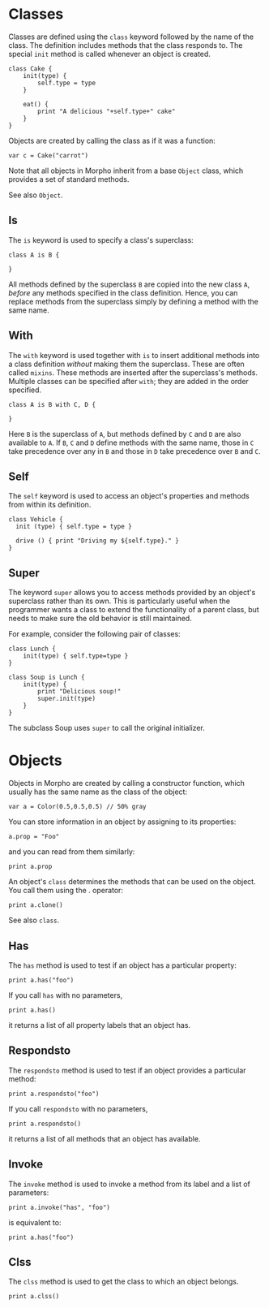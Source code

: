 [comment]: # (Morpho classes help file)
[version]: # (0.5)

[toplevel]: #

# Classes
[tagclass]: # (class)
[tagmethod]: # (method)

Classes are defined using the `class` keyword followed by the name of the class.
The definition includes methods that the class responds to. The special `init` method
is called whenever an object is created.

    class Cake {
        init(type) {
            self.type = type
        }

        eat() {
            print "A delicious "+self.type+" cake"
        }
    }

Objects are created by calling the class as if it was a function:

    var c = Cake("carrot")

Note that all objects in Morpho inherit from a base `Object` class, which provides a set of standard methods.

See also `Object`.

[showsubtopics]: # (subtopics)

## Is
[tagis]: # (is)

The `is` keyword is used to specify a class's superclass:

    class A is B {

    }

All methods defined by the superclass `B` are copied into the new class `A`, *before* any methods specified in the class definition. Hence, you can replace methods from the superclass simply by defining a method with the same name.

## With
[tagwith]: # (with)
[tagmixin]: # (mixin)

The `with` keyword is used together with `is` to insert additional methods into a class definition *without* making them the superclass. These are often called `mixins`. These methods are inserted after the superclass's methods. Multiple classes can be specified after `with`; they are added in the order specified.

    class A is B with C, D {

    }

Here `B` is the superclass of `A`, but methods defined by `C` and `D` are also available to `A`. If `B`, `C` and `D` define methods with the same name, those in `C` take precedence over any in `B` and those in `D` take precedence over `B` and `C`. 

## Self
[tagself]: # (self)

The `self` keyword is used to access an object's properties and methods from within its definition.

    class Vehicle {
      init (type) { self.type = type }

      drive () { print "Driving my ${self.type}." }
    }

## Super
[tagsuper]: # (super)

The keyword `super` allows you to access methods provided by an object's superclass rather than its own. This is particularly useful when the programmer wants a class to extend the functionality of a parent class, but needs to make sure the old behavior is still maintained.

For example, consider the following pair of classes:

    class Lunch {
        init(type) { self.type=type }
    }

    class Soup is Lunch {
        init(type) {
            print "Delicious soup!"
            super.init(type)
        }
    }

The subclass Soup uses `super` to call the original initializer.

# Objects
[tagobject]: # (object)
[tagobjects]: # (objects)
[tagproperty]: # (property)
[tagproperties]: # (properties)

Objects in Morpho are created by calling a constructor function, which usually has the same name as the class of the object: 

    var a = Color(0.5,0.5,0.5) // 50% gray 

You can store information in an object by assigning to its properties: 

    a.prop = "Foo" 

and you can read from them similarly:

    print a.prop

An object's `class` determines the methods that can be used on the object. You call them using the . operator:

    print a.clone() 

See also `class`. 

[showsubtopics]: # (subtopics)

## Has
[taghas]: # (has)

The `has` method is used to test if an object has a particular property:

    print a.has("foo")

If you call `has` with no parameters, 

    print a.has()

it returns a list of all property labels that an object has. 

## Respondsto
[tagrespondsto]: # (respondsto)

The `respondsto` method is used to test if an object provides a particular method: 

    print a.respondsto("foo")

If you call `respondsto` with no parameters, 

    print a.respondsto()

it returns a list of all methods that an object has available. 

## Invoke
[taginvoke]: # (invoke)

The `invoke` method is used to invoke a method from its label and a list of parameters: 

    print a.invoke("has", "foo")

is equivalent to:

    print a.has("foo")

## Clss
[tagclss]: # (clss)

The `clss` method is used to get the class to which an object belongs. 

    print a.clss() 
